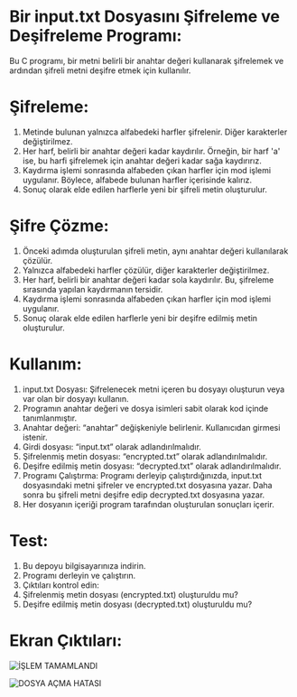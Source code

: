 # Bir input.txt Dosyasını Şifreleme ve Deşifreleme Programı:
Bu C programı, bir metni belirli bir anahtar değeri kullanarak şifrelemek ve ardından şifreli metni deşifre etmek için kullanılır. 
# Şifreleme:
1. Metinde bulunan yalnızca alfabedeki harfler şifrelenir. Diğer karakterler değiştirilmez.
2. Her harf, belirli bir anahtar değeri kadar kaydırılır. Örneğin, bir harf 'a' ise, bu harfi şifrelemek için anahtar değeri kadar sağa kaydırırız.
3. Kaydırma işlemi sonrasında alfabeden çıkan harfler için mod işlemi uygulanır. Böylece, alfabede bulunan harfler içerisinde kalırız.
4. Sonuç olarak elde edilen harflerle yeni bir şifreli metin oluşturulur.
# Şifre Çözme:
1. Önceki adımda oluşturulan şifreli metin, aynı anahtar değeri kullanılarak çözülür.
2. Yalnızca alfabedeki harfler çözülür, diğer karakterler değiştirilmez.
3. Her harf, belirli bir anahtar değeri kadar sola kaydırılır. Bu, şifreleme sırasında yapılan kaydırmanın tersidir.
4. Kaydırma işlemi sonrasında alfabeden çıkan harfler için mod işlemi uygulanır.
5. Sonuç olarak elde edilen harflerle yeni bir deşifre edilmiş metin oluşturulur.
# Kullanım:
1. input.txt Dosyası: Şifrelenecek metni içeren bu dosyayı oluşturun veya var olan bir dosyayı kullanın.
2. Programın anahtar değeri ve dosya isimleri sabit olarak kod içinde tanımlanmıştır.
1.	Anahtar değeri: “anahtar” değişkeniyle belirlenir. Kullanıcıdan girmesi istenir.
2.	Girdi dosyası: “input.txt” olarak adlandırılmalıdır.
3.	Şifrelenmiş metin dosyası: “encrypted.txt” olarak adlandırılmalıdır.
4.	Deşifre edilmiş metin dosyası: “decrypted.txt” olarak adlandırılmalıdır.
3. Programı Çalıştırma: Programı derleyip çalıştırdığınızda, input.txt dosyasındaki metni şifreler ve encrypted.txt dosyasına yazar. Daha sonra bu şifreli metni deşifre edip decrypted.txt dosyasına yazar.
4. Her dosyanın içeriği program tarafından oluşturulan sonuçları içerir.
# Test:
1.	Bu depoyu bilgisayarınıza indirin.
2.	Programı derleyin ve çalıştırın.
3.	Çıktıları kontrol edin:
1.	Şifrelenmiş metin dosyası (encrypted.txt) oluşturuldu mu?
2.	Deşifre edilmiş metin dosyası (decrypted.txt) oluşturuldu mu?
# Ekran Çıktıları:
![İŞLEM TAMAMLANDI](https://github.com/CeydaAkman/input.txt-dosyasini-sifreleme-ve-desifreleme-programi-/assets/148623804/9c94a127-925f-4f2b-a0ff-45cf29050123)

![DOSYA AÇMA HATASI](https://github.com/CeydaAkman/input.txt-dosyasini-sifreleme-ve-desifreleme-programi-/assets/148623804/43234d4b-f28e-4341-94ad-31f70b135cf6)

